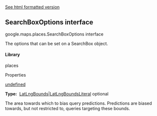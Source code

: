 [See html formatted version](https://huasofoundries.github.io/google-maps-documentation/SearchBoxOptions.html)

SearchBoxOptions interface
--------------------------

google.maps.places.SearchBoxOptions interface

The options that can be set on a SearchBox object.

#### Library

places

Properties

[undefined](#SearchBoxOptions.bounds)

**Type:**  [LatLngBounds](/maps/documentation/javascript/reference/3.40/coordinates#LatLngBounds)|[LatLngBoundsLiteral](/maps/documentation/javascript/reference/3.40/coordinates#LatLngBoundsLiteral) optional

The area towards which to bias query predictions. Predictions are biased towards, but not restricted to, queries targeting these bounds.